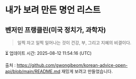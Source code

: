 # 내가 보려 만든 명언 리스트

##  벤저민 프랭클린(미국 정치가, 과학자)
> 일찍 자고 일찍 일어나는 것이 건강, 부, 그리고 지혜의 비결이다.


⏳ 업데이트 시간: 2025-08-12 11:54:16 (UTC)

출처 : https://github.com/gwongibeom/korean-advice-open-api/blob/main/README.md
재밌게 보려고 만들었습니다.
